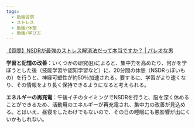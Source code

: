 ```yaml
---
tags:
  - 勉強習慣
  - ストレス
  - 勉強/休憩
  - 勉強/学び方
---
```

[【質問】NSDRが最強のストレス解消法だって本当ですか？ | パレオな男](https://yuchrszk.blogspot.com/2024/06/nsdr.html)

**学習と記憶の改善**：いくつかの研究([R](https://www.sciencedirect.com/science/article/pii/S2211124721005398))によると、集中力を高めたり、何かを学ぼうとした後（技能学習や認知学習など）に、20分間の休憩（NSDRっぽいもの）を行うと、神経可塑性が約50％加速される。要するに、学習がより速くなり、その情報をより長く保持できるようになると考えられる。


**エネルギーの再充電**：午後イチのタイミングでNSDRを行うと、脳を深く休めることができるため、活動用のエネルギーが再充電され、集中力の改善が見込める。とはいえ、昼寝をしたわけでもないので、その日の睡眠にも悪影響が出にくいかもしれない。

